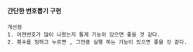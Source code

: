 #### 간단한 번호뽑기 구현

```
개선점
1. 어떤번호가 많이 나왔는지 통계 기능이 있으면 좋을 것 같다.
2. 횟수를 정하고 누르면 , 그만큼 실행 하는 기능이 있으면 좋을 것 같다.
```
